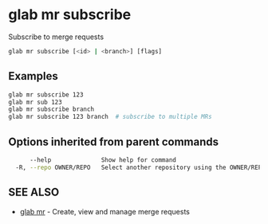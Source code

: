 # glab mr subscribe

Subscribe to merge requests

```bash
glab mr subscribe [<id> | <branch>] [flags]
```

## Examples

```bash
glab mr subscribe 123
glab mr sub 123
glab mr subscribe branch
glab mr subscribe 123 branch  # subscribe to multiple MRs

```

## Options inherited from parent commands

```bash
      --help              Show help for command
  -R, --repo OWNER/REPO   Select another repository using the OWNER/REPO or `GROUP/NAMESPACE/REPO` format or full URL or git URL
```

## SEE ALSO

* [glab mr](./)  - Create, view and manage merge requests
